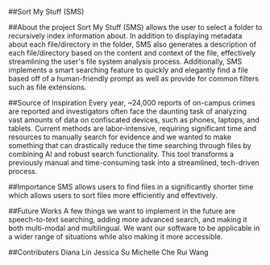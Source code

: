 ##Sort My Stuff (SMS)

##About the project
Sort My Stuff (SMS) allows the user to select a folder to recursively index information about. In addition to displaying metadata about each file/directory in the folder, SMS also generates a description of each file/directory based on the content and context of the file, effectively streamlining the user's file system analysis process. Additionally, SMS implements a smart searching feature to quickly and elegantly find a file based off of a human-friendly prompt as well as provide for common filters such as file extensions.

##Source of Inspiration 
Every year, ~24,000 reports of on-campus crimes are reported and investigators often face the daunting task of analyzing vast amounts of data on confiscated devices, such as phones, laptops, and tablets. Current methods are labor-intensive, requiring significant time and resources to manually search for evidence and we wanted to make something that can drastically reduce the time searching through files by combining AI and robust search functionality. This tool transforms a previously manual and time-consuming task into a streamlined, tech-driven process.

##Importance
SMS allows users to find files in a significantly shorter time which allows users to sort files more efficiently and effevtively. 

##Future Works
A few things we want to implement in the future are speech-to-text searching, adding more advanced search, and making it both multi-modal and multilingual. We want our software to be applicable in a wider range of situations while also making it more accessible.

##Contributers
Diana Lin
Jessica Su
Michelle Che
Rui Wang
